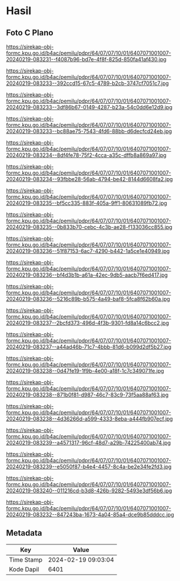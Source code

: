 # Hasil

## Foto C Plano

https://sirekap-obj-formc.kpu.go.id/b4ac/pemilu/pdpr/64/07/07/10/01/6407071001007-20240219-083231--f4087b96-bd7e-4f8f-825d-850fa41af430.jpg

https://sirekap-obj-formc.kpu.go.id/b4ac/pemilu/pdpr/64/07/07/10/01/6407071001007-20240219-083233--392ccd15-67c5-4789-b2cb-3747cf7051c7.jpg

https://sirekap-obj-formc.kpu.go.id/b4ac/pemilu/pdpr/64/07/07/10/01/6407071001007-20240219-083233--3df86b67-0149-4287-b23a-54c0dd6e12d9.jpg

https://sirekap-obj-formc.kpu.go.id/b4ac/pemilu/pdpr/64/07/07/10/01/6407071001007-20240219-083233--bc88ae75-7543-4fd6-88bb-d6decfcd24eb.jpg

https://sirekap-obj-formc.kpu.go.id/b4ac/pemilu/pdpr/64/07/07/10/01/6407071001007-20240219-083234--8df4fe78-75f2-4cca-a35c-dffb8a869a97.jpg

https://sirekap-obj-formc.kpu.go.id/b4ac/pemilu/pdpr/64/07/07/10/01/6407071001007-20240219-083234--93fbbe28-56ab-4794-be42-8144d6608fa2.jpg

https://sirekap-obj-formc.kpu.go.id/b4ac/pemilu/pdpr/64/07/07/10/01/6407071001007-20240219-083235--bf5cc335-883f-405a-9ff1-80631089fb72.jpg

https://sirekap-obj-formc.kpu.go.id/b4ac/pemilu/pdpr/64/07/07/10/01/6407071001007-20240219-083235--0b833b70-cebc-4c3b-ae28-f133036cc855.jpg

https://sirekap-obj-formc.kpu.go.id/b4ac/pemilu/pdpr/64/07/07/10/01/6407071001007-20240219-083236--51f87153-6ac7-4290-b442-1a5ce1e40949.jpg

https://sirekap-obj-formc.kpu.go.id/b4ac/pemilu/pdpr/64/07/07/10/01/6407071001007-20240219-083236--bf4d3b1b-a61a-42ec-9db5-aacb7f6ed417.jpg

https://sirekap-obj-formc.kpu.go.id/b4ac/pemilu/pdpr/64/07/07/10/01/6407071001007-20240219-083236--5216c89b-b575-4a49-baf8-5fca8f62b60a.jpg

https://sirekap-obj-formc.kpu.go.id/b4ac/pemilu/pdpr/64/07/07/10/01/6407071001007-20240219-083237--2bcfd373-496d-4f3b-9301-fd8a14c6bcc2.jpg

https://sirekap-obj-formc.kpu.go.id/b4ac/pemilu/pdpr/64/07/07/10/01/6407071001007-20240219-083237--a44ad46b-71c7-4bbb-81d6-b099d2df5b27.jpg

https://sirekap-obj-formc.kpu.go.id/b4ac/pemilu/pdpr/64/07/07/10/01/6407071001007-20240219-083238--0d47fe19-1f9b-4e00-a18f-1c7c349071fe.jpg

https://sirekap-obj-formc.kpu.go.id/b4ac/pemilu/pdpr/64/07/07/10/01/6407071001007-20240219-083238--871b0f81-d987-46c7-83c9-73f5aa88af63.jpg

https://sirekap-obj-formc.kpu.go.id/b4ac/pemilu/pdpr/64/07/07/10/01/6407071001007-20240219-083238--4d36266d-a599-4333-8eba-a444fb907ecf.jpg

https://sirekap-obj-formc.kpu.go.id/b4ac/pemilu/pdpr/64/07/07/10/01/6407071001007-20240219-083239--a4571317-96cf-48d7-a29b-74225400ab74.jpg

https://sirekap-obj-formc.kpu.go.id/b4ac/pemilu/pdpr/64/07/07/10/01/6407071001007-20240219-083239--e5050f87-b4e4-4457-8c4a-be2e34fe2fd3.jpg

https://sirekap-obj-formc.kpu.go.id/b4ac/pemilu/pdpr/64/07/07/10/01/6407071001007-20240219-083240--011216cd-b3d8-426b-9282-5493e3df56b6.jpg

https://sirekap-obj-formc.kpu.go.id/b4ac/pemilu/pdpr/64/07/07/10/01/6407071001007-20240219-083232--847243ba-1673-4a04-85a4-dce9b85dddcc.jpg


## Metadata

| Key        | Value               |
| ---------- | ------------------- |
| Time Stamp | 2024-02-19 09:03:04 |
| Kode Dapil | 6401                |



